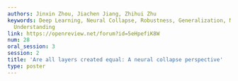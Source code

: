 ```yaml
---
authors: Jinxin Zhou, Jiachen Jiang, Zhihui Zhu
keywords: Deep Learning, Neural Collapse, Robustness, Generalization, Memorization,
  Understanding
link: https://openreview.net/forum?id=5eHpefiK8W
num: 28
oral_session: 3
session: 2
title: 'Are all layers created equal: A neural collapse perspective'
type: poster
---
```

